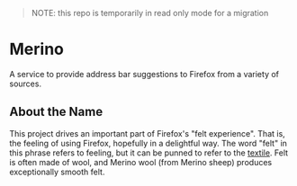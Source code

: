 > NOTE: this repo is temporarily in read only mode for a migration

# Merino

A service to provide address bar suggestions to Firefox from a variety of sources.

## About the Name

This project drives an important part of Firefox's "felt experience". That
is, the feeling of using Firefox, hopefully in a delightful way. The word
"felt" in this phrase refers to feeling, but it can be punned to refer to the
[textile](https://en.wikipedia.org/wiki/Felt). Felt is often made of wool,
and Merino wool (from Merino sheep) produces exceptionally smooth felt.
